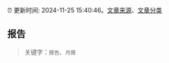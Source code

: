 :alarm_clock: 更新时间: 2024-11-25 15:40:46。[文章来源](/README.md)、[文章分类](/TAGS.md)

## 报告


> 关键字：`报告`、`月报`



